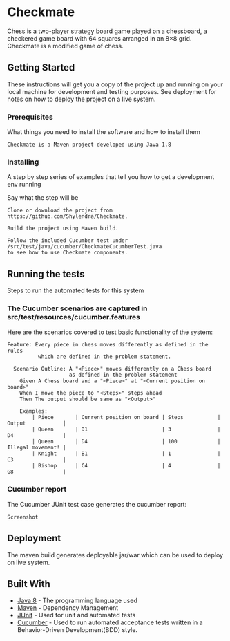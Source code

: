 # Checkmate

Chess is a two-player strategy board game played on a chessboard, a checkered game board with 64 squares arranged in an 8×8 grid. Checkmate is a modified game of chess.

## Getting Started

These instructions will get you a copy of the project up and running on your local machine for development and testing purposes. See deployment for notes on how to deploy the project on a live system.

### Prerequisites

What things you need to install the software and how to install them

```
Checkmate is a Maven project developed using Java 1.8 
```

### Installing

A step by step series of examples that tell you how to get a development env running

Say what the step will be

```
Clone or download the project from https://github.com/Shylendra/Checkmate.

Build the project using Maven build.

Follow the included Cucumber test under /src/test/java/cucumber/CheckmateCucumberTest.java 
to see how to use Checkmate components.
```

## Running the tests

Steps to run the automated tests for this system

### The Cucumber scenarios are captured in  src/test/resources/cucumber.features

Here are the scenarios covered to test basic functionality of the system:
```
Feature: Every piece in chess moves differently as defined in the rules 
          which are defined in the problem statement.

  Scenario Outline: A "<Piece>" moves differently on a Chess board 
                    as defined in the problem statement                   
    Given A Chess board and a "<Piece>" at "<Current position on board>"
    When I move the piece to "<Steps>" steps ahead
    Then The output should be same as "<Output>"
    
    Examples:
  		| Piece       | Current position on board | Steps           | Output            |
   		| Queen       | D1                        | 3               | D4                |
   		| Queen       | D4                        | 100             | Illegal movement! |
   		| Knight      | B1                        | 1               | C3                |
   		| Bishop      | C4                        | 4               | G8                |
```

### Cucumber report

The Cucumber JUnit test case generates the cucumber report:

```
Screenshot
```

## Deployment

The maven build generates deployable jar/war which can be used to deploy on live system.

## Built With

* [Java 8](https://www.oracle.com/technetwork/java/javase/downloads/jdk8-downloads-2133151.html) - The programming language used
* [Maven](https://maven.apache.org/) - Dependency Management
* [JUnit](https://junit.org/junit5/) - Used for unit and automated tests
* [Cucumber](https://cucumber.io/) - Used to run automated acceptance tests written in a Behavior-Driven Development(BDD) style.


